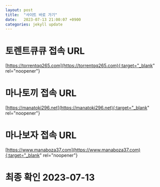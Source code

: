 ```yaml
---
layout: post
title:  "사이트 바로 가기"
date:   2023-07-13 21:00:07 +0900
categories: jekyll update
---
```

# 토렌트큐큐 접속 URL
[https://torrentqq265.com](https://torrentqq265.com){:target="_blank" rel="noopener"}

# 마나토끼 접속 URL
[https://manatoki296.net](https://manatoki296.net){:target="_blank" rel="noopener"}

# 마나보자 접속 URL
[https://www.manaboza37.com](https://www.manaboza37.com){:target="_blank" rel="noopener"}

# 최종 확인 2023-07-13

[torrentqq]: https://torrentqq265.com
[manatoki]: https://manatoki296.net
[manaboza]: https://www.manaboza37.com